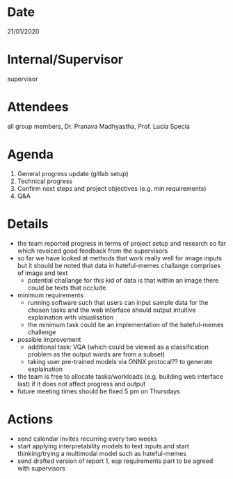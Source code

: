 # Date
21/01/2020

# Internal/Supervisor
supervisor

# Attendees
all group members, Dr. Pranava Madhyastha, Prof. Lucia Specia

# Agenda
1. General progress update (gitlab setup)
2. Technical progress 
3. Confirm next steps and project objectives (e.g. min requirements) 
4. Q&A

# Details
* the team reported progress in terms of project setup and research so far which reveiced good feedback from the supervisors
* so far we have looked at methods that work really well for image inputs but it should be noted that data in hateful-memes challange comprises of image and text
    * potential challange for this kid of data is that within an image there could be texts that occlude 
* minimum requirements
    * running software such that users can input sample data for the chosen tasks and the web interface should output intuitive explaination with visualisation
    * the minimum task could be an implementation of the hateful-memes challenge
* possible improvement
    * additional task: VQA (which could be viewed as a classification problem as the output words are from a subset)
    * taking user pre-trained models via ONNX protocal?? to generate explaination
* the team is free to allocate tasks/workloads (e.g. building web interface last) if it does not affect progress and output 
* future meeting times should be fixed 5 pm on Thursdays

# Actions
* send calendar invites recurring every two weeks 
* start applying interpretability models to text inputs and start thinking/trying a multimodal model such as hateful-memes
* send drafted version of report 1, esp requirements part to be agreed with supervisors

